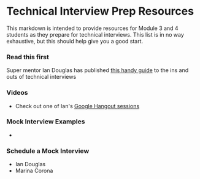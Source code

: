 # Technical Interview Prep Resources

This markdown is intended to provide resources for Module 3 and 4 students as they prepare for technical interviews. This list is in no way exhaustive, but this should help give you a good start.

### Read this first
Super mentor Ian Douglas has published [this handy guide](https://docs.google.com/document/d/1yWfxxYoCkZgxQrJ5Bn6051OE9a6f7mm5zs72jvqGKx8/edit?usp=sharing) to the ins and outs of technical interviews

### Videos

* Check out one of Ian's [Google Hangout sessions](https://www.youtube.com/watch?v=aXohtMcPT6I)

### Mock Interview Examples

*

### Schedule a Mock Interview

* Ian Douglas
* Marina Corona
